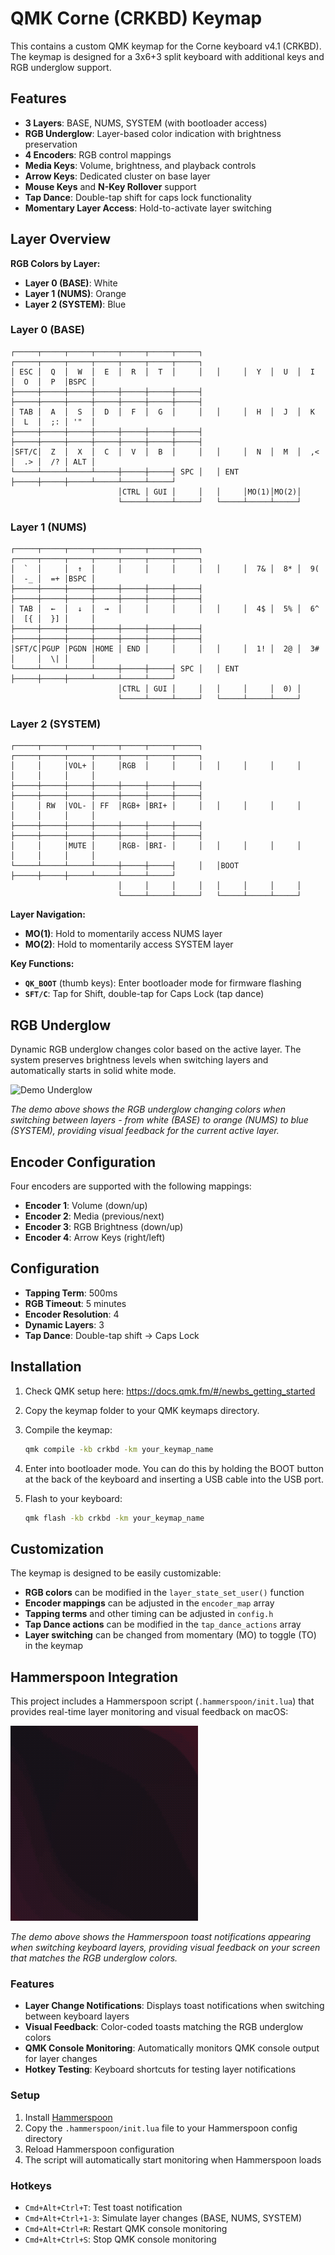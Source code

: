 # QMK Corne (CRKBD) Keymap

This contains a custom QMK keymap for the Corne keyboard v4.1 (CRKBD). The keymap is designed for a 3x6+3 split keyboard with additional keys and RGB underglow support.

## Features

- **3 Layers**: BASE, NUMS, SYSTEM (with bootloader access)
- **RGB Underglow**: Layer-based color indication with brightness preservation
- **4 Encoders**: RGB control mappings
- **Media Keys**: Volume, brightness, and playback controls
- **Arrow Keys**: Dedicated cluster on base layer
- **Mouse Keys** and **N-Key Rollover** support
- **Tap Dance**: Double-tap shift for caps lock functionality
- **Momentary Layer Access**: Hold-to-activate layer switching

## Layer Overview

**RGB Colors by Layer:**
- **Layer 0 (BASE)**: White
- **Layer 1 (NUMS)**: Orange  
- **Layer 2 (SYSTEM)**: Blue

### Layer 0 (BASE)
```
┌─────┬─────┬─────┬─────┬─────┬─────┬─────┐   ┌─────┬─────┬─────┬─────┬─────┬─────┬─────┐
│ ESC │  Q  │  W  │  E  │  R  │  T  │     │   │     │  Y  │  U  │  I  │  O  │  P  │BSPC │
├─────┼─────┼─────┼─────┼─────┼─────┼─────┤   ├─────┼─────┼─────┼─────┼─────┼─────┼─────┤
│ TAB │  A  │  S  │  D  │  F  │  G  │     │   │     │  H  │  J  │  K  │  L  │  ;: │ '"  │
├─────┼─────┼─────┼─────┼─────┼─────┼─────┤   ├─────┼─────┼─────┼─────┼─────┼─────┼─────┤
│SFT/C│  Z  │  X  │  C  │  V  │  B  │     │   │     │  N  │  M  │  ,< │  .> │  /? │ ALT │
└─────┴─────┴─────┴─────┼─────┼─────┤ SPC │   │ ENT ├─────┼─────┼─────┴─────┴─────┴─────┘
                        │CTRL │ GUI │     │   │     │MO(1)│MO(2)│
                        └─────┴─────┴─────┘   └─────┴─────┴─────┘
```

### Layer 1 (NUMS)
```
┌─────┬─────┬─────┬─────┬─────┬─────┬─────┐   ┌─────┬─────┬─────┬─────┬─────┬─────┬─────┐
│  `  │     │  ↑  │     │     │     │     │   │     │  7& │  8* │  9( │  -_ │  =+ │BSPC │
├─────┼─────┼─────┼─────┼─────┼─────┼─────┤   ├─────┼─────┼─────┼─────┼─────┼─────┼─────┤
│ TAB │  ←  │  ↓  │  →  │     │     │     │   │     │  4$ │  5% │  6^ │  [{ │  }] │     │
├─────┼─────┼─────┼─────┼─────┼─────┼─────┤   ├─────┼─────┼─────┼─────┼─────┼─────┼─────┤
│SFT/C│PGUP │PGDN │HOME │ END │     │     │   │     │  1! │  2@ │  3# │     │  \| │     │
└─────┴─────┴─────┴─────┼─────┼─────┤ SPC │   │ ENT ├─────┼─────┼─────┴─────┴─────┴─────┘
                        │CTRL │ GUI │     │   │     │     │  0) │
                        └─────┴─────┴─────┘   └─────┴─────┴─────┘
```

### Layer 2 (SYSTEM)
```
┌─────┬─────┬─────┬─────┬─────┬─────┬─────┐   ┌─────┬─────┬─────┬─────┬─────┬─────┬─────┐
│     │     │VOL+ │     │RGB  │     │     │   │     │     │     │     │     │     │     │
├─────┼─────┼─────┼─────┼─────┼─────┼─────┤   ├─────┼─────┼─────┼─────┼─────┼─────┼─────┤
│     │ RW  │VOL- │ FF  │RGB+ │BRI+ │     │   │     │     │     │     │     │     │     │
├─────┼─────┼─────┼─────┼─────┼─────┼─────┤   ├─────┼─────┼─────┼─────┼─────┼─────┼─────┤
│     │     │MUTE │     │RGB- │BRI- │     │   │     │     │     │     │     │     │     │
└─────┴─────┴─────┴─────┼─────┼─────┤     │   │BOOT ├─────┼─────┼─────┴─────┴─────┴─────┘
                        │     │     │     │   │     │     │     │
                        └─────┴─────┴─────┘   └─────┴─────┴─────┘
```

**Layer Navigation:**
- **MO(1)**: Hold to momentarily access NUMS layer
- **MO(2)**: Hold to momentarily access SYSTEM layer

**Key Functions:**
- **`QK_BOOT`** (thumb keys): Enter bootloader mode for firmware flashing
- **`SFT/C`**: Tap for Shift, double-tap for Caps Lock (tap dance)


## RGB Underglow

Dynamic RGB underglow changes color based on the active layer. The system preserves brightness levels when switching layers and automatically starts in solid white mode.

![Demo Underglow](demo/underglow.gif)

*The demo above shows the RGB underglow changing colors when switching between layers - from white (BASE) to orange (NUMS) to blue (SYSTEM), providing visual feedback for the current active layer.*

## Encoder Configuration

Four encoders are supported with the following mappings:
- **Encoder 1**: Volume (down/up)
- **Encoder 2**: Media (previous/next)
- **Encoder 3**: RGB Brightness (down/up)
- **Encoder 4**: Arrow Keys (right/left)

## Configuration

- **Tapping Term**: 500ms
- **RGB Timeout**: 5 minutes
- **Encoder Resolution**: 4
- **Dynamic Layers**: 3
- **Tap Dance**: Double-tap shift → Caps Lock

## Installation

1. Check QMK setup here: https://docs.qmk.fm/#/newbs_getting_started


2. Copy the keymap folder to your QMK keymaps directory.

3. Compile the keymap:
   ```bash
   qmk compile -kb crkbd -km your_keymap_name
   ```

4. Enter into bootloader mode. You can do this by holding the BOOT button at the back of the keyboard and inserting a USB cable into the USB port.

5. Flash to your keyboard:
   ```bash
   qmk flash -kb crkbd -km your_keymap_name
   ```

## Customization

The keymap is designed to be easily customizable:

- **RGB colors** can be modified in the `layer_state_set_user()` function
- **Encoder mappings** can be adjusted in the `encoder_map` array
- **Tapping terms** and other timing can be adjusted in `config.h`
- **Tap Dance actions** can be modified in the `tap_dance_actions` array
- **Layer switching** can be changed from momentary (MO) to toggle (TO) in the keymap

## Hammerspoon Integration

This project includes a Hammerspoon script (`.hammerspoon/init.lua`) that provides real-time layer monitoring and visual feedback on macOS:

![Hammerspoon Demo](demo/hammerspoon.gif)

*The demo above shows the Hammerspoon toast notifications appearing when switching keyboard layers, providing visual feedback on your screen that matches the RGB underglow colors.*

### Features
- **Layer Change Notifications**: Displays toast notifications when switching between keyboard layers
- **Visual Feedback**: Color-coded toasts matching the RGB underglow colors
- **QMK Console Monitoring**: Automatically monitors QMK console output for layer changes
- **Hotkey Testing**: Keyboard shortcuts for testing layer notifications

### Setup
1. Install [Hammerspoon](https://www.hammerspoon.org/)
2. Copy the `.hammerspoon/init.lua` file to your Hammerspoon config directory
3. Reload Hammerspoon configuration
4. The script will automatically start monitoring when Hammerspoon loads

### Hotkeys
- `Cmd+Alt+Ctrl+T`: Test toast notification
- `Cmd+Alt+Ctrl+1-3`: Simulate layer changes (BASE, NUMS, SYSTEM)
- `Cmd+Alt+Ctrl+R`: Restart QMK console monitoring
- `Cmd+Alt+Ctrl+S`: Stop QMK console monitoring